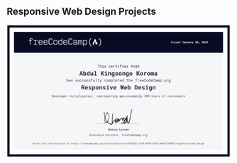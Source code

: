 ## Responsive Web Design Projects
![Alt text](https://github.com/Abdul-Koroma/FreeCodeCampProjects/blob/main/Html/certification.PNG "Responsive Web Design Projects Certification")
